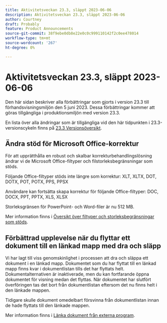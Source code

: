 ```yaml
---
title: Aktivitetsveckan 23.3, släppt 2023-06-06
description: Aktivitetsveckan 23.3, släppt 2023-06-06
author: Courtney
draft: Probably
feature: Product Announcements
source-git-commit: 38f9ebe0db8e22e0c0c999110142f2c0ee478014
workflow-type: tm+mt
source-wordcount: '267'
ht-degree: 0%

---
```


# Aktivitetsveckan 23.3, släppt 2023-06-06

Den här sidan beskriver alla förbättringar som gjorts i version 23.3 till förhandsvisningsmiljön den 5 juni 2023. Dessa förbättringar kommer att göras tillgängliga i produktionsmiljön med version 23.3.

En lista över alla ändringar som är tillgängliga vid den här tidpunkten i 23.3-versionscykeln finns på [23.3 Versionsöversikt](/help/quicksilver/product-announcements/product-releases/23.3-release-activity/23-3-release-overview.md).

## Ändra stöd för Microsoft Office-korrektur

För att upprätthålla en robust och skalbar korrekturbehandlingslösning ändrar vi de Microsoft Office-filtyper och filstorleksbegränsningar som stöds.

Följande Office-filtyper stöds inte längre som korrektur: XLT, XLTX, DOT, DOTX, POT, POTX, PPS, PPSX

Användare kan fortsätta skapa korrektur för följande Office-filtyper: DOC, DOCX, PPT, PPTX, XLS, XLSX

Storleksgränsen för PowerPoint- och Word-filer är nu 512 MB.

Mer information finns i [Översikt över filtyper och storleksbegränsningar som stöds](/help/quicksilver/review-and-approve-work/proofing/proofing-overview/supported-proofing-file-types.md).

## Förbättrad upplevelse när du flyttar ett dokument till en länkad mapp med dra och släpp

Vi har lagt till viss genomskinlighet i processen att dra och släppa ett dokument i en länkad mapp. Dokumentet som du har flyttat till en länkad mapp finns kvar i dokumentlistan tills det har flyttats helt. Dokumentalternativen är inaktiverade, men du kan fortfarande öppna dokumentet för visning medan det flyttas. När dokumentet har slutfört överföringen tas det bort från dokumentlistan eftersom det nu finns helt i den länkade mappen.

Tidigare skulle dokument omedelbart försvinna från dokumentlistan innan de hade flyttats till den länkade mappen.

Mer information finns i [Länka dokument från externa program](/help/quicksilver/documents/adding-documents-to-workfront/link-documents-from-external-apps.md).



<!-- HTML you might need

Video link

[View a video demonstration of this feature](ADD URL){target=_blank}

Off-cycle note for weekly pages

>[!NOTE]
>
>Preview release: February 9, 2023; Planned Production release: February 23, 2023



-->